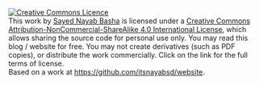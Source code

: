 <a rel="license" href="http://creativecommons.org/licenses/by-nc-sa/4.0/"><img alt="Creative Commons Licence" style="border-width:0" src="https://i.creativecommons.org/l/by-nc-sa/4.0/88x31.png" /></a><br />This work by <a href="mailto:basha@nayab.xyz">Sayed Nayab Basha</a> is licensed under a <a rel="license" href="http://creativecommons.org/licenses/by-nc-sa/4.0/">Creative Commons Attribution-NonCommercial-ShareAlike 4.0 International License</a>, which allows sharing the source code for personal use only. You may read this blog / website for free. You may not create derivatives (such as PDF copies), or distribute the work commercially. Click on the link for the full terms of license.<br />Based on a work at <a xmlns:dct="http://purl.org/dc/terms/" href="https://github.com/itsnayabsd/website" rel="dct:source">https://github.com/itsnayabsd/website</a>.
